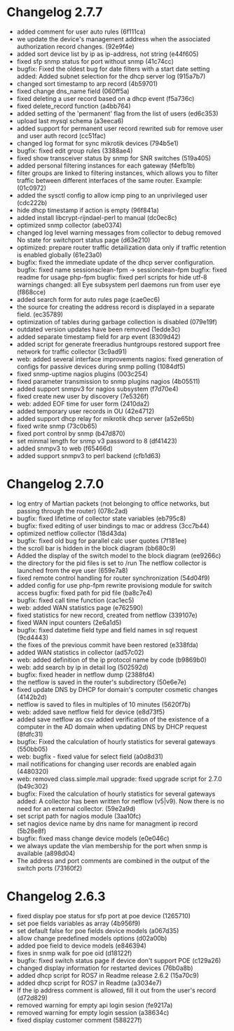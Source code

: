# Changelog 2.7.7

- added comment for user auto rules (6f111ca)
- we update the device's management address when the associated authorization record changes. (92e9f4e)
- added sort device list by ip as ip-address, not string (e44f605)
- fixed sfp snmp status for port without snmp (41c74cc)
- bugfix: Fixed the oldest bug for date filters with a start date setting added: Added subnet selection for the dhcp server log (915a7b7)
- changed sort timestamp to arp record (4b59701)
- fixed change dns_name field (060ff5a)
- fixed deleting a user record based on a dhcp event (f5a736c)
- fixed delete_record function (a4bb764)
- added setting of the 'permanent' flag from the list of users (ed6c353)
- upload last mysql schema (a3eeca6)
- added support for permanent user record rewrited sub for remove user and user auth record (cc51fac)
- changed log format for sync mikrotik devices (794b5e1)
- bugfix: fixed edit group rules (3388ae4)
- fixed show transceiver status by snmp for SNR switches (519a405)
- added personal filtering instances for each gateway (f4efb1b)
- filter groups are linked to filtering instances, which allows you to filter traffic between different interfaces of the same router. Example: (01c0972)
- added the sysctl config to allow icmp ping to an unprivileged user (cdc222b)
- hide dhcp timestamp if action is empty (96f841a)
- added install libcrypt-rijndael-perl to manual (dc0ec8c)
- optimized snmp collector (abe0374)
- changed log level warning messages from collector to debug removed No state for switchport status page (d63e210)
- optimized: prepare router traffic detailization data only if traffic retention is enabled globally (61e23a0)
- bugfix: fixed the immediate update of the dhcp server configuration. bugfix: fixed name sessionsclean-fpm -> sessionclean-fpm bugfix: fixed readme for usage php-fpm bugfix: fixed perl scripts for hide utf-8 warnings changed: all Eye subsystem perl daemons run from user eye (f868cce)
- added search form for auto rules page (cae0ec6)
- the source for creating the address record is displayed in a separate field. (ec35789)
- optimization of tables during garbage collection is disabled (079e19f)
- outdated version updates have been removed (1edde3c)
- added separate timestamp field for arp event (8309d42)
- added script for generate freeradius huntgroups restored support free network for traffic collector (3c9ad91)
- web: added several interface improvements nagios: fixed generation of configs for passive devices during snmp polling (1084df5)
- fixed snmp-uptime nagios plugins (003c254)
- fixed parameter transmission to snmp plugins nagios (4b05511)
- added support snmpv3 for nagios subsystem (f7d70e4)
- fixed create new user by discovery (7e5326f)
- web: added EOF time for user form (2410da2)
- added temporary user records in OU (42e4712)
- added support dhcp relay for mikrotik dhcp server (a52e65b)
- fixed write snmp (73c0b65)
- fixed port control by snmp (b47d870)
- set minmal length for snmp v3 password to 8 (df41423)
- added snmpv3 to web (f65466d)
- added support snmpv3 to perl backend (cfb1d63)

# Changelog 2.7.0

- log entry of Martian packets (not belonging to office networks, but passing through the router) (078c2ad)
- bugfix: fixed lifetime of collector state variables (eb795c8)
- bugfix: fixed editing of user bindings to mac or address (3cc7b44)
- optimized netflow collector (18d43da)
- bugfix: fixed old bug for parallel calc user quotes (7f181ee)
- the scroll bar is hidden in the block diagram (bb680c9)
- Added the display of the switch model to the block diagram (ee9266c)
- the directory for the pid files is set to /run The netflow collector is launched from the eye user (659e7a8)
- fixed remote control handling for router synchronization (54d04f9)
- added config for use php-fpm rewrite provisiong module for switch access bugfix: fixed path for pid file (ba8c7e4)
- bugfix: fixed call time function (cac1ec5)
- web: added WAN statistics page (e762590)
- fixed statistics for new record, created from netflow (339107e)
- fixed WAN input counters (2e6a1d5)
- bugfix: fixed datetime field type and field names in sql request (9cd4443)
- the fixes of the previous commit have been restored (e338fda)
- added WAN statistics in collector (ad57c02)
- web: added definition of the ip protocol name by code (b9869b0)
- web: add search by ip in detail log (502592d)
- bugfix: fixed header in netflow dump (2388fd4)
- the netflow is saved in the router's subdirectory (50e6e7e)
- fixed update DNS by DHCP for domain's computer cosmetic changes (4142b2d)
- netflow is saved to files in multiples of 10 minutes (5620f7b)
- web: added save netflow field for device (e8d73f5)
- added save netflow as csv added verification of the existence of a computer in the AD domain when updating DNS by DHCP request (8fdfc31)
- bugfix: Fixed the calculation of hourly statistics for several gateways (550bb05)
- web: bugfix - fixed value for select field (a0d8d31)
- mail notifications for changing user records are enabled again (4480320)
- web: removed class.simple.mail upgrade: fixed upgrade script for 2.7.0 (b49c302)
- bugfix: Fixed the calculation of hourly statistics for several gateways added: A collector has been written for netflow (v5|v9). Now there is no need for an external collector. (59e2a9d)
- set script path for nagios module (3aa10fc)
- set nagios device name by dns name for managment ip record (5b28e8f)
- bugfix: fixed mass change device models (e0e046c)
- we always update the vlan membership for the port when snmp is available (a898d04)
- The address and port comments are combined in the output of the switch ports (73160f2)

# Changelog 2.6.3

- fixed display poe status for sfp port at poe device (1265710)
- set poe fields variables as array (4b956f9)
- set default false for poe fields device models (a067d35)
- allow change predefined models options (d02a00b)
- added poe field to device models (e846394)
- fixes in snmp walk for poe oid (d18122f)
- bugfix: fixed switch status page if device don't support POE (c129a26)
- changed display information for restarted devices (76b0a8b)
- added dhcp script for ROS7 in Readme release 2.6.2 (15a70c9)
- added dhcp script for ROS7 in Readme (a3034e7)
- If the ip address comment is allowed, fill it out from the user's record (d72d829)
- removed warning for empty api login sesion (fe9217a)
- removed warning for empty login session (a38634c)
- fixed display customer comment (588227f)
